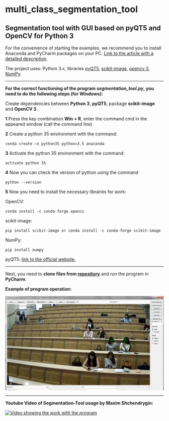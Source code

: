 # multi_class_segmentation_tool
## Segmentation tool with GUI based on pyQT5 and OpenCV for Python 3

For the convenience of starting the examples, we recommend you to install Anaconda and PyCharm packages on your PC.
[Link to the article with a detailed description](https://medium.com/@GalarnykMichael/install-python-on-windows-anaconda-c63c7c3d1444).

The project uses: Python 3.х, libraries [pyQT5](https://stackoverflow.com/questions/16846501/how-to-install-pyqt5-on-windows), [scikit-image](http://scikit-image.org), [opencv 3](https://opencv.org/opencv-3-0.html), [NumPy](https://pypi.org/project/numpy/).

--------------------------------------

**For the correct functioning of the program _segmentation_tool.py_, you need to do the following steps (for Windows):**

Create dependencies between **Python 3**, **pyQT5**, package **scikit-image** and **OpenCV 3**.

**1** Press the key combination **Win + R**, enter the command _cmd_ in the appeared window (call the command line)

**2** Create a python 35 environment with the command:  

	conda create –n python35 python=3.5 anaconda
    
**3** Activate the python 35 environment with the command:

	activate python 35

**4** Now you can check the version of python using the command 

	python --version

**5** Now you need to install the necessary libraries for work:

OpenCV:

	conda install -c conda-forge opencv

scikit-image:

	pip install scikit-image or conda install -c conda-forge scikit-image

NumPy:

	pip install numpy

pyQT5: [link to the official website.](https://riverbankcomputing.com/software/pyqt/download5)

--------------------------------------


Next, you need to **clone files from [repository](https://github.com/yuddim/multi_class_segmentation_tool)** and run the program in 
**PyCharm**. 

**Example of program operation:**

![alt text](readme_docs/1.jpg)

--------------------------------------

**Youtube Video of Segmentation-Tool usage by Maxim Shchendrygin:**

[![Video showing the work with the program](http://img.youtube.com/vi/bjM5I21gQFw/0.jpg)](http://www.youtube.com/watch?v=bjM5I21gQFw "Segmentation tool")

